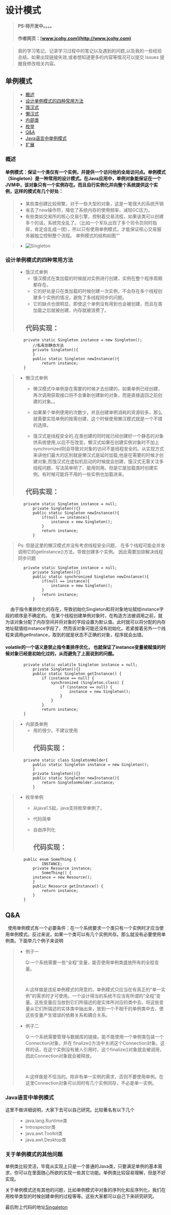#  设计模式
> #### PS:待开发中。。。。
> #### 作者网页：[www.jcohy.com](http://www.jcohy.com)  

>  我的学习笔记，记录学习过程中的笔记以及遇到的问题,以及我的一些经验总结。如果出现链接失效,或者想知道更多的内容等情况可以提交 Issues 提醒我修改相关内容。

## 单例模式

> * [概述](#gaishu)
> * [设计单例模式的四种常用方法](#method)
>  *  [饿汉式](#ehan)
>  *  [懒汉式](#lanhan)
>  *  [内部类](#neibu)
>  *  [枚举](#enum)
> * [Q&A](#qa)
> * [Java语言中单例模式](#java)
> * [扩展](#kuozhan)

<p id="gaishu" />

### 概述

####  单例模式：保证一个类仅有一个实例，并提供一个访问他的全局访问点。单例模式（Singleton）是一种常用的设计模式。在Java应用中，单例对象能保证在一个JVM中，该对象只有一个实例存在。而且自行实例化并向整个系统提供这个实例，这样的模式有几个好处：
>  * 某些类创建比较频繁，对于一些大型的对象，这是一笔很大的系统开销
>  * 省去了new操作符，降低了系统内存的使用频率，减轻GC压力。 
>  * 有些类如交易所的核心交易引擎，控制着交易流程，如果该类可以创建多个的话，系统完全乱了。（比如一个军队出现了多个司令员同时指挥，肯定会乱成一团），所以只有使用单例模式，才能保证核心交易服务器独立控制整个流程。
>    单例模式的结构如图“”

>  * ![Singleton](https://github.com/jiachao23/StudyNote/tree/master/src/img/Singleton.png)

<p id="method" />

### 设计单例模式的四种常用方法

<p id="ehan" />

> * 饿汉式单例
>   *   饿汉模式在类加载的时候就对实例进行创建，实例在整个程序周期都存在。
>   *   它的好处是只在类加载的时候创建一次实例，不会存在多个线程创建多个实例的情况，避免了多线程同步的问题。
>   *   它的缺点也很明显，即使这个单例没有用到也会被创建，而且在类加载之后就被创建，内存就被浪费了。
>      ## 代码实现：
			private static Singleton instance = new Singleton();  
				//私有划静态方法
				private Singleton(){
				}
				public static Singleton newInstance(){  
					return instance;  
			}  

<p id="lanhan" />

> * 懒汉式单例
>   *   懒汉模式中单例是在需要的时候才去创建的，如果单例已经创建，再次调用获取接口将不会重新创建新的对象，而是直接返回之前创建的对象。。
>
>   *   如果某个单例使用的次数少，并且创建单例消耗的资源较多，那么就需要实现单例的按需创建，这个时候使用懒汉模式就是一个不错的选择。
>
>   *   饿汉式是线程安全的,在类创建的同时就已经创建好一个静态的对象供系统使用,以后不在改变。懒汉式如果在创建实例对象时不加上synchronized则会导致对对象的访问不是线程安全的。从实现方式来讲他们最大的区别就是懒汉式是延时加载,他是在需要的时候才创建对象,而饿汉式在虚拟机启动的时候就会创建，饿汉式无需关注多线程问题、写法简单明了、能用则用。但是它是加载类时创建实例。有时候可能将不用的一些实例也加载进来。
>
>      ## 代码实现：
			private static Singleton instance = null; 
				private Singleton(){} 
				public static Singleton newInstance(){ 
	 				if(null == instance){ 
	  					instance = new Singleton(); 
	  				} 
	  				return instance; 
				} 

>  Ps:​ 但是这里的懒汉模式并没有考虑线程安全问题， 在多个线程可能会并发调用它的getInstance()方法，导致创建多个实例。 因此需要加锁解决线程同步问题
			
			private static Singleton instance = null;  
	   		    private Singleton(){}  
	    		public static synchronized Singleton newInstance(){  
	        		if(null == instance){  
	            		instance = new Singleton();  
	        		}  
	        		return instance;  
	    		} 

​     &nbsp;&nbsp;   由于指令重排优化的存在，导致初始化Singleton和将对象地址赋给instance字段的顺序是不确定的。 在某个线程创建单例对象时，在构造方法被调用之前，就为该对象分配了内存空间并将对象的字段设置为默认值。此时就可以将分配的内存地址赋值给instance字段了，然而该对象可能还没有初始化。若紧接着另外一个线程来调用getInstance，取到的就是状态不正确的对象，程序就会出错。  
#### volatile的一个语义是禁止指令重排序优化， 也就保证了instance变量被赋值的时候对象已经是初始化过的，从而避免了上面说到的问题。

			private static volatile Singleton instance = null;  
	    		private Singleton(){}  
	    		public static Singleton getInstance() {  
	        		if (instance == null) {  
	            		synchronized (Singleton.class) {  
	                		if (instance == null) {  
	                    		instance = new Singleton();  
	                		}  
	            		}  
	        		}  
	        		return instance;  
	   		}

<p id="neibu" />

> * 内部类单例
>    * 用的很少。不建议使用
>      ## 代码实现：
			private static class SingletonHolder{  
	      		public static Singleton instance = new Singleton();  
	    		}  
	   		 	private Singleton(){}  
	    		public static Singleton newInstance(){  
	        		return SingletonHolder.instance;  
	    		}  

<p id="enum" />

> * 枚举单例
>   * 从java1.5起，java支持枚举单例了。
>
>   * 代码简单
>
>   * 自由序列化
>
>      ## 代码实现：
			public enum SomeThing {
					INSTANCE;
				private Resource instance;
					SomeThing() {
				instance = new Resource();
	            }
				public Resource getInstance() {
	    			return instance;
				}
			} 

<p id="qa" />

## Q&A

​ &nbsp;&nbsp;使用单例模式有一个必要条件：在一个系统要求一个类只有一个实例时才应当使用单例模式。反过来说，如果一个类可以有几个实例共存。那么就没有必要使用单例类。下面举几个例子来说明
> *  ​例子一
>  &nbsp;&nbsp;<p> Q:一个系统需要一些“全程”变量，能否使用单例类盛放所有的全程变量。</p>
>  &nbsp;&nbsp;<p> A:这样做是违反单例模式的用意的，单例模式只应当在有真正的“单一实例”的需求时才可使用。一个设计得当的系统不应当有所谓的“全程”变量。这些变量应当放到它们所描述的是实体所对应的类中去。将这些变量从它们所描述的实体类中抽出来，放到一个不相干的单例类中去，使这些变量产生错误的依赖关系和耦合关系。</p>
>
> *  例子二
>   &nbsp;&nbsp;<p> Q:一个系统需要管理与数据库的链接。能不能使用一个单例类包装一个Connection对象，并在   finalize()方法中关闭这个Connection对象。这样的话，在这个实例没有被人引用时，这个finalize()对象就会被调用，因此Connection对象就会被释放。</p>
>   &nbsp;&nbsp;<p>A:这样做是不恰当的。除非有单一实例的需求，否则不要使用单例。在这里Connection对象可以同时有几个实例同存，不必是单一实例。</p>


<p id="java" />

### Java语言中单例模式
这里不做详细说明，大家下去可以自己研究。比较著名有以下几个
>  * java.lang.Runtime类
>  * Introspector类
>  * java.awt.Toolkit类
>  * java.awt.Desktop类

<p id="kuozhan" />

### 关于单例模式的其他问题

​       单例类比较灵活，毕竟从实现上只是一个普通的Java类，只要满足单例的基本需求，你可以在里面随心所欲的实现一些其它功能。单例类比较容易理解，但是不好实现。

​	关于单例模式还有其他的问题，比如单例模式中对象的序列化和反序列化，我们在用枚举类型的时候创建单例的过程等等。这些大家都可以自己下来研究研究。

最后附上代码的地址[Singaleton](https://github.com/jiachao23/IdeaStudy/blob/master/src/com/study/designpattern/Singleton/Singleton.java)

